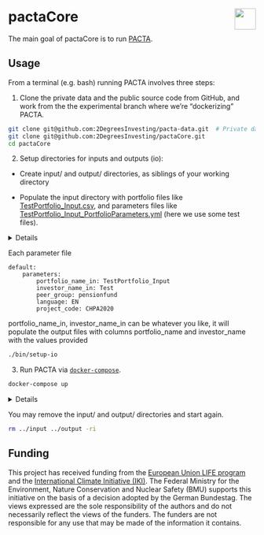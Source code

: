 
<!-- README.md is generated from README.Rmd. Please edit that file -->

# pactaCore <a href='https://github.com/2DegreesInvesting/pactaCore'><img src='https://imgur.com/A5ASZPE.png' align='right' height='43' /></a>

<!-- badges: start -->
<!-- badges: end -->

The main goal of pactaCore is to run
[PACTA](https://2degrees-investing.org/resource/pacta/).

## Usage

From a terminal (e.g. bash) running PACTA involves three steps:

1.  Clone the private data and the public source code from GitHub, and
    work from the the experimental branch where we’re “dockerizing”
    PACTA.

``` bash
git clone git@github.com:2DegreesInvesting/pacta-data.git  # Private data!
git clone git@github.com:2DegreesInvesting/pactaCore.git
cd pactaCore
```

2.  Setup directories for inputs and outputs (io):

-   Create input/ and output/ directories, as siblings of your working
    directory

-   Populate the input directory with portfolio files like
    [TestPortfolio\_Input.csv](https://github.com/2DegreesInvesting/pactaCore/blob/master/working_dir/20_Raw_Inputs/TestPortfolio_Input.csv),
    and parameters files like
    [TestPortfolio\_Input\_PortfolioParameters.yml](https://github.com/2DegreesInvesting/pactaCore/blob/master/working_dir/10_Parameter_File/TestPortfolio_Input_PortfolioParameters.yml)
    (here we use some test files).

<details>

-   Each corresponding “`<pair-name>`” the portolio and parameter files
    must be named `<pair-name>_Input.csv` and
    `<pair-name>_Input_PortfolioParameters.yml`, respectively. For
    example:
    -   This pair is valid: `a_Input.csv` and
        `a_Input_PortfolioParameters.yml`
    -   This pair is invalid: `a_Input.csv` and
        `b_Input_PortfolioParameters.yml`

</details>

Each parameter file

    default:
        parameters:
            portfolio_name_in: TestPortfolio_Input
            investor_name_in: Test
            peer_group: pensionfund
            language: EN
            project_code: CHPA2020

portfolio\_name\_in, investor\_name\_in can be whatever you like, it
will populate the output files with columns portfolio\_name and
investor\_name with the values provided

``` bash
./bin/setup-io
```

3.  Run PACTA via
    [`docker-compose`](https://docs.docker.com/compose/install/).

``` bash
docker-compose up
```

<details>

You may interact with the PACTA container with:

``` bash
docker-compose run app bash
```

These are the files used to create the Docker image and run the
container:

``` bash
cat Dockerfile
FROM rocker/r-ver:4.0.2

USER root

RUN Rscript -e 'install.packages("remotes")'

COPY DESCRIPTION /bound/DESCRIPTION
RUN Rscript -e 'remotes::install_deps("/bound", dependencies = TRUE)'

COPY . /bound

WORKDIR /bound

CMD ["./bin/run-pacta"]
```

``` bash
cat docker-compose.yml
version: "3.2"
services: 
  app:
    build: .
```

``` bash
cat docker-compose.override.yml
version: "3.2"
services: 
  app:
    volumes:
      - ../pacta-data:/pacta-data:ro
      - ../input:/input:ro
      - ../output:/output
```

</details>

You may remove the input/ and output/ directories and start again.

``` bash
rm ../input ../output -ri
```

## Funding

This project has received funding from the [European Union LIFE
program](https://wayback.archive-it.org/12090/20210412123959/https://ec.europa.eu/easme/en/)
and the [International Climate Initiative
(IKI)](https://www.international-climate-initiative.com/en/details/project/measuring-paris-agreement-alignment-and-financial-risk-in-financial-markets-18_I_351-2982).
The Federal Ministry for the Environment, Nature Conservation and
Nuclear Safety (BMU) supports this initiative on the basis of a decision
adopted by the German Bundestag. The views expressed are the sole
responsibility of the authors and do not necessarily reflect the views
of the funders. The funders are not responsible for any use that may be
made of the information it contains.
